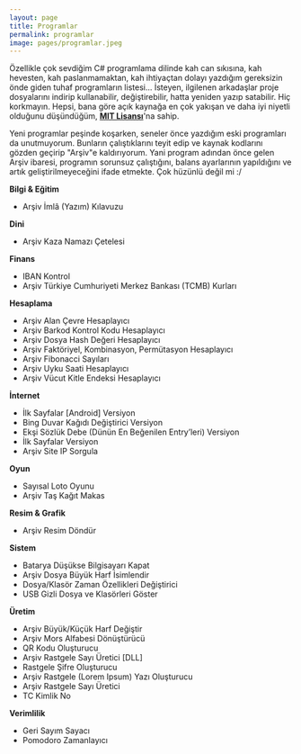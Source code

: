 ```yaml
---
layout: page
title: Programlar
permalink: programlar
image: pages/programlar.jpeg
---
```

Özellikle çok sevdiğim C# programlama dilinde kah can sıkısına, kah hevesten, kah paslanmamaktan, kah ihtiyaçtan dolayı yazdığım gereksizin önde giden tuhaf programların listesi... İsteyen, ilgilenen arkadaşlar proje dosyalarını indirip kullanabilir, değiştirebilir, hatta yeniden yazıp satabilir. Hiç korkmayın. Hepsi, bana göre açık kaynağa en çok yakışan ve daha iyi niyetli olduğunu düşündüğüm, **[MIT Lisansı](https://choosealicense.com/licenses/mit/)**'na sahip.

Yeni programlar peşinde koşarken, seneler önce yazdığım eski programları da unutmuyorum. Bunların çalıştıklarını teyit edip ve kaynak kodlarını gözden geçirip "Arşiv"e kaldırıyorum. Yani program adından önce gelen Arşiv ibaresi, programın sorunsuz çalıştığını, balans ayarlarının yapıldığını ve artık geliştirilmeyeceğini ifade etmekte. Çok hüzünlü değil mi :/ 

**Bilgi & Eğitim**

* Arşiv İmlâ (Yazım) Kılavuzu
 
**Dini**

* Arşiv Kaza Namazı Çetelesi

**Finans**

* IBAN Kontrol
* Arşiv Türkiye Cumhuriyeti Merkez Bankası (TCMB) Kurları

**Hesaplama**

* Arşiv Alan Çevre Hesaplayıcı
* Arşiv Barkod Kontrol Kodu Hesaplayıcı
* Arşiv Dosya Hash Değeri Hesaplayıcı
* Arşiv Faktöriyel, Kombinasyon, Permütasyon Hesaplayıcı
* Arşiv Fibonacci Sayıları
* Arşiv Uyku Saati Hesaplayıcı
* Arşiv Vücut Kitle Endeksi Hesaplayıcı

**İnternet**

* İlk Sayfalar [Android] Versiyon
* Bing Duvar Kağıdı Değiştirici Versiyon
* Ekşi Sözlük Debe (Dünün En Beğenilen Entry’leri)  Versiyon
* İlk Sayfalar Versiyon
* Arşiv Site IP Sorgula

**Oyun**
* Sayısal Loto Oyunu
* Arşiv Taş Kağıt Makas
 
**Resim & Grafik**
* Arşiv Resim Döndür

**Sistem**
* Batarya Düşükse Bilgisayarı Kapat
* Arşiv Dosya Büyük Harf İsimlendir
* Dosya/Klasör Zaman Özellikleri Değiştirici
* USB Gizli Dosya ve Klasörleri Göster

**Üretim**
* Arşiv Büyük/Küçük Harf Değiştir
* Arşiv Mors Alfabesi Dönüştürücü
* QR Kodu Oluşturucu
* Arşiv Rastgele Sayı Üretici [DLL]
* Rastgele Şifre Oluşturucu
* Arşiv Rastgele (Lorem Ipsum) Yazı Oluşturucu
* Arşiv Rastgele Sayı Üretici
* TC Kimlik No

**Verimlilik**
* Geri Sayım Sayacı
* Pomodoro Zamanlayıcı